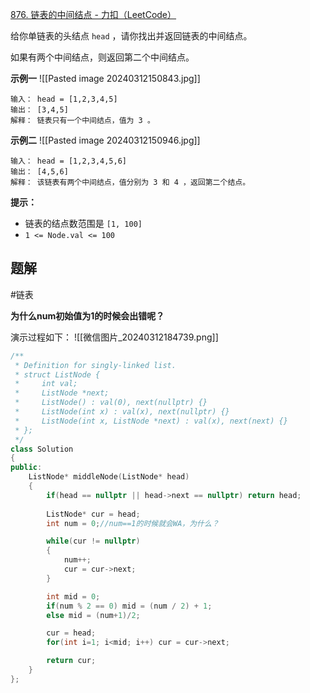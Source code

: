 [876. 链表的中间结点 - 力扣（LeetCode）](https://leetcode.cn/problems/middle-of-the-linked-list/description/)

给你单链表的头结点 `head` ，请你找出并返回链表的中间结点。

如果有两个中间结点，则返回第二个中间结点。

**示例一**
![[Pasted image 20240312150843.jpg]]

```
输入： head = [1,2,3,4,5]
输出： [3,4,5]
解释： 链表只有一个中间结点，值为 3 。
```

**示例二**
![[Pasted image 20240312150946.jpg]]

```
输入： head = [1,2,3,4,5,6]
输出： [4,5,6]
解释： 该链表有两个中间结点，值分别为 3 和 4 ，返回第二个结点。
```

**提示：**

- 链表的结点数范围是 `[1, 100]`
- `1 <= Node.val <= 100`


## 题解

#链表

**为什么num初始值为1的时候会出错呢？**

演示过程如下：
![[微信图片_20240312184739.png]]

```cpp
/**
 * Definition for singly-linked list.
 * struct ListNode {
 *     int val;
 *     ListNode *next;
 *     ListNode() : val(0), next(nullptr) {}
 *     ListNode(int x) : val(x), next(nullptr) {}
 *     ListNode(int x, ListNode *next) : val(x), next(next) {}
 * };
 */
class Solution 
{
public:
    ListNode* middleNode(ListNode* head) 
    {
        if(head == nullptr || head->next == nullptr) return head;
        
        ListNode* cur = head;
        int num = 0;//num==1的时候就会WA，为什么？

        while(cur != nullptr)
        {
            num++;
            cur = cur->next;
        }

        int mid = 0;
        if(num % 2 == 0) mid = (num / 2) + 1;
        else mid = (num+1)/2;

        cur = head;
        for(int i=1; i<mid; i++) cur = cur->next;

        return cur;
    }
};
```